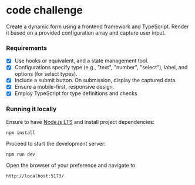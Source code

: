 # code challenge

Create a dynamic form using a frontend framework and TypeScript. Render it based on a provided configuration array and capture user input.

### Requirements

- [x] Use hooks or equivalent, and a state management tool.
- [x] Configurations specify type (e.g., "text", "number", "select"), label, and options (for select types).
- [x] Include a submit button. On submission, display the captured data.
- [x] Ensure a mobile-first, responsive design.
- [x] Employ TypeScript for type definitions and checks

### Running it locally

Ensure to have [Node.js LTS](https://github.com/nvm-sh/nvm) and install project dependencies:

```shell
npm install
```

Proceed to start the development server:

```shell
npm run dev
```

Open the browser of your preference and navigate to:

```
http://localhost:5173/
```
